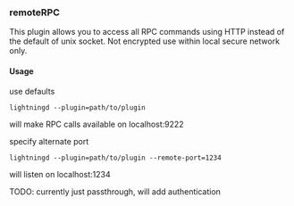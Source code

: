 ### remoteRPC

This plugin allows you to access all RPC commands using HTTP instead of the default of unix socket.  Not encrypted use within local secure network only.

#### Usage

use defaults

`lightningd --plugin=path/to/plugin`

will make RPC calls available on localhost:9222

specify alternate port

`lightningd --plugin=path/to/plugin --remote-port=1234`

will listen on localhost:1234

TODO: currently just passthrough, will add authentication
